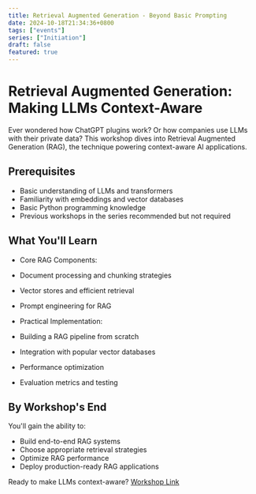 ```yaml
---
title: Retrieval Augmented Generation - Beyond Basic Prompting
date: 2024-10-18T21:34:36+0800
tags: ["events"]
series: ["Initiation"]
draft: false
featured: true
---
```

# Retrieval Augmented Generation: Making LLMs Context-Aware

Ever wondered how ChatGPT plugins work? Or how companies use LLMs with their private data? This workshop dives into Retrieval Augmented Generation (RAG), the technique powering context-aware AI applications.

## Prerequisites

* Basic understanding of LLMs and transformers
* Familiarity with embeddings and vector databases
* Basic Python programming knowledge
* Previous workshops in the series recommended but not required

## What You'll Learn

* Core RAG Components:

* Document processing and chunking strategies
* Vector stores and efficient retrieval
* Prompt engineering for RAG

* Practical Implementation:

* Building a RAG pipeline from scratch
* Integration with popular vector databases
* Performance optimization
* Evaluation metrics and testing

## By Workshop's End

You'll gain the ability to:

* Build end-to-end RAG systems
* Choose appropriate retrieval strategies
* Optimize RAG performance
* Deploy production-ready RAG applications

Ready to make LLMs context-aware? [Workshop Link](https://www.canva.com/design/DAGOHArAEXU/lY_Jpq4ssluCStIV-VuX2A/edit?utm_content=DAGOHArAEXU&utm_campaign=designshare&utm_medium=link2&utm_source=sharebutton)
